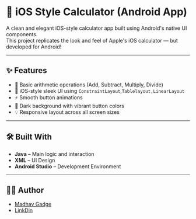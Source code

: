 # 📱 iOS Style Calculator (Android App)

A clean and elegant iOS-style calculator app built using Android's native UI components.  
This project replicates the look and feel of Apple's iOS calculator — but developed for Android!

---

## ✨ Features

- 🧮 Basic arithmetic operations (Add, Subtract, Multiply, Divide)
- 🎨 iOS-style sleek UI using `ConstraintLayout`,`Tablelayout,LinearLayout`
- ⚡ Smooth button animations
- 🌙 Dark background with vibrant button colors
- 💡 Responsive layout across all screen sizes

---

## 🛠️ Built With

- **Java** – Main logic and interaction
- **XML** – UI Design
- **Android Studio** – Development Environment

---

## 👨‍💻 Author

- [Madhav Gadge](https://github.com/madhavgadge)
- [LinkDin](https://www.linkedin.com/in/madhav-gadge-610177343?utm_source=share&utm_campaign=share_via&utm_content=profile&utm_medium=android_app)
